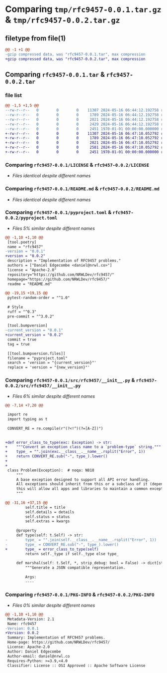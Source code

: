 # Comparing `tmp/rfc9457-0.0.1.tar.gz` & `tmp/rfc9457-0.0.2.tar.gz`

## filetype from file(1)

```diff
@@ -1 +1 @@
-gzip compressed data, was "rfc9457-0.0.1.tar", max compression
+gzip compressed data, was "rfc9457-0.0.2.tar", max compression
```

## Comparing `rfc9457-0.0.1.tar` & `rfc9457-0.0.2.tar`

### file list

```diff
@@ -1,5 +1,5 @@
--rw-r--r--   0        0        0    11307 2024-05-16 06:44:12.192758 rfc9457-0.0.1/LICENSE
--rw-r--r--   0        0        0     1789 2024-05-16 06:44:12.192758 rfc9457-0.0.1/README.md
--rw-r--r--   0        0        0     2021 2024-05-16 06:44:12.192758 rfc9457-0.0.1/pyproject.toml
--rw-r--r--   0        0        0     2429 2024-05-16 06:44:12.192758 rfc9457-0.0.1/src/rfc9457/__init__.py
--rw-r--r--   0        0        0     2451 1970-01-01 00:00:00.000000 rfc9457-0.0.1/PKG-INFO
+-rw-r--r--   0        0        0    11307 2024-05-16 06:47:10.052792 rfc9457-0.0.2/LICENSE
+-rw-r--r--   0        0        0     1789 2024-05-16 06:47:10.052792 rfc9457-0.0.2/README.md
+-rw-r--r--   0        0        0     2021 2024-05-16 06:47:10.052792 rfc9457-0.0.2/pyproject.toml
+-rw-r--r--   0        0        0     2581 2024-05-16 06:47:10.052792 rfc9457-0.0.2/src/rfc9457/__init__.py
+-rw-r--r--   0        0        0     2451 1970-01-01 00:00:00.000000 rfc9457-0.0.2/PKG-INFO
```

### Comparing `rfc9457-0.0.1/LICENSE` & `rfc9457-0.0.2/LICENSE`

 * *Files identical despite different names*

### Comparing `rfc9457-0.0.1/README.md` & `rfc9457-0.0.2/README.md`

 * *Files identical despite different names*

### Comparing `rfc9457-0.0.1/pyproject.toml` & `rfc9457-0.0.2/pyproject.toml`

 * *Files 5% similar despite different names*

```diff
@@ -1,10 +1,10 @@
 [tool.poetry]
 name = "rfc9457"
-version = "0.0.1"
+version = "0.0.2"
 description = "Implementation of RFC9457 problems."
 authors = ["Daniel Edgecombe <daniel@nrwl.co>"]
 license = "Apache-2.0"
 repository="https://github.com/NRWLDev/rfc9457/"
 homepage="https://github.com/NRWLDev/rfc9457/"
 readme = "README.md"
 
@@ -19,15 +19,15 @@
 pytest-random-order = "^1.0"
 
 # Style
 ruff = "^0.3"
 pre-commit = "^3.0.2"
 
 [tool.bumpversion]
-current_version = "0.0.1"
+current_version = "0.0.2"
 commit = true
 tag = true
 
 [[tool.bumpversion.files]]
 filename = "pyproject.toml"
 search = 'version = "{current_version}"'
 replace = 'version = "{new_version}"'
```

### Comparing `rfc9457-0.0.1/src/rfc9457/__init__.py` & `rfc9457-0.0.2/src/rfc9457/__init__.py`

 * *Files 6% similar despite different names*

```diff
@@ -7,14 +7,20 @@
 
 import re
 import typing as t
 
 CONVERT_RE = re.compile(r"(?<!^)(?=[A-Z])")
 
 
+def error_class_to_type(exc: Exception) -> str:
+    """Convert an exception class name to a `problem-type` string."""
+    type_ = "".join(exc.__class__.__name__.rsplit("Error", 1))
+    return CONVERT_RE.sub("-", type_).lower()
+
+
 class Problem(Exception):  # noqa: N818
     """
     A base exception designed to support all API error handling.
     All exceptions should inherit from this or a subclass of it (depending on the usage),
     this will allow all apps and libraries to maintain a common exception chain.
     """
 
@@ -31,16 +37,15 @@
         self.title = title
         self.details = details
         self.status = status
         self.extras = kwargs
 
     @property
     def type(self: t.Self) -> str:
-        type_ = "".join(self.__class__.__name__.rsplit("Error", 1))
-        type_ = CONVERT_RE.sub("-", type_).lower()
+        type_ = error_class_to_type(self)
         return self._type if self._type else type_
 
     def marshal(self: t.Self, *, strip_debug: bool = False) -> dict[str, t.Any]:
         """Generate a JSON compatible representation.
 
         Args:
         ----
```

### Comparing `rfc9457-0.0.1/PKG-INFO` & `rfc9457-0.0.2/PKG-INFO`

 * *Files 0% similar despite different names*

```diff
@@ -1,10 +1,10 @@
 Metadata-Version: 2.1
 Name: rfc9457
-Version: 0.0.1
+Version: 0.0.2
 Summary: Implementation of RFC9457 problems.
 Home-page: https://github.com/NRWLDev/rfc9457/
 License: Apache-2.0
 Author: Daniel Edgecombe
 Author-email: daniel@nrwl.co
 Requires-Python: >=3.9,<4.0
 Classifier: License :: OSI Approved :: Apache Software License
```

